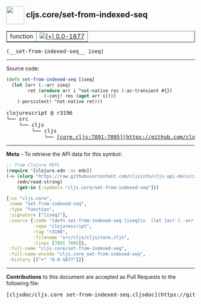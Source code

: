 ## <img width="48px" valign="middle" src="http://i.imgur.com/Hi20huC.png"> cljs.core/set-from-indexed-seq

 <table border="1">
<tr>

<td>function</td>
<td><a href="https://github.com/cljsinfo/cljs-api-docs/tree/0.0-1877"><img valign="middle" alt="[+] 0.0-1877" src="https://img.shields.io/badge/+-0.0--1877-lightgrey.svg"></a> </td>
</tr>
</table>

 <samp>
(__set-from-indexed-seq__ iseq)<br>
</samp>

---





Source code:

```clj
(defn set-from-indexed-seq [iseq]
  (let [arr (.-arr iseq)
        ret (areduce arr i ^not-native res (-as-transient #{})
              (-conj! res (aget arr i)))]
    (-persistent! ^not-native ret)))
```

 <pre>
clojurescript @ r3196
└── src
    └── cljs
        └── cljs
            └── <ins>[core.cljs:7891-7895](https://github.com/clojure/clojurescript/blob/r3196/src/cljs/cljs/core.cljs#L7891-L7895)</ins>
</pre>


---

__Meta__ - To retrieve the API data for this symbol:

```clj
;; from Clojure REPL
(require '[clojure.edn :as edn])
(-> (slurp "https://raw.githubusercontent.com/cljsinfo/cljs-api-docs/catalog/cljs-api.edn")
    (edn/read-string)
    (get-in [:symbols "cljs.core/set-from-indexed-seq"]))
```

```clj
{:ns "cljs.core",
 :name "set-from-indexed-seq",
 :type "function",
 :signature ["[iseq]"],
 :source {:code "(defn set-from-indexed-seq [iseq]\n  (let [arr (.-arr iseq)\n        ret (areduce arr i ^not-native res (-as-transient #{})\n              (-conj! res (aget arr i)))]\n    (-persistent! ^not-native ret)))",
          :repo "clojurescript",
          :tag "r3196",
          :filename "src/cljs/cljs/core.cljs",
          :lines [7891 7895]},
 :full-name "cljs.core/set-from-indexed-seq",
 :full-name-encode "cljs.core_set-from-indexed-seq",
 :history [["+" "0.0-1877"]]}

```

---

__Contributions__ to this document are accepted as Pull Requests to the following file:

 <pre>
[cljsdoc/cljs.core_set-from-indexed-seq.cljsdoc](https://github.com/cljsinfo/cljs-api-docs/blob/master/cljsdoc/cljs.core_set-from-indexed-seq.cljsdoc)
</pre>

